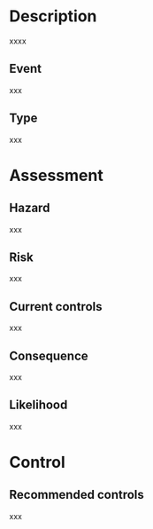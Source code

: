 # Description
xxxx
## Event
xxx
## Type
xxx
# Assessment
## Hazard
xxx
## Risk
xxx
## Current controls
xxx
## Consequence
xxx
## Likelihood
xxx
# Control
## Recommended controls
xxx
